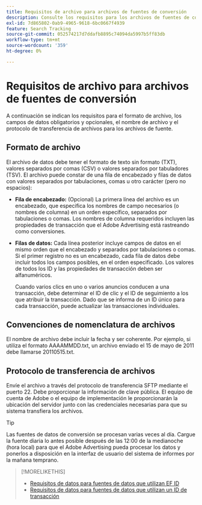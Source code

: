 ```yaml
---
title: Requisitos de archivo para archivos de fuentes de conversión
description: Consulte los requisitos para los archivos de fuentes de conversión.
exl-id: 7d865802-0ab9-4965-9618-6bc0667f4939
feature: Search Tracking
source-git-commit: 052574217d7ddafb8895c74094da5997b5ff83db
workflow-type: tm+mt
source-wordcount: '359'
ht-degree: 0%

---
```


# Requisitos de archivo para archivos de fuentes de conversión

A continuación se indican los requisitos para el formato de archivo, los campos de datos obligatorios y opcionales, el nombre de archivo y el protocolo de transferencia de archivos para los archivos de fuente.

## Formato de archivo

El archivo de datos debe tener el formato de texto sin formato (TXT), valores separados por comas (CSV) o valores separados por tabuladores (TSV). El archivo puede constar de una fila de encabezado y filas de datos con valores separados por tabulaciones, comas u otro carácter (pero no espacios):

* **Fila de encabezado:** (Opcional) La primera línea del archivo es un encabezado, que especifica los nombres de campo necesarios (o nombres de columna) en un orden específico, separados por tabulaciones o comas. Los nombres de columna requeridos incluyen las propiedades de transacción que el Adobe Advertising está rastreando como conversiones.

* **Filas de datos:** Cada línea posterior incluye campos de datos en el mismo orden que el encabezado y separados por tabulaciones o comas. Si el primer registro no es un encabezado, cada fila de datos debe incluir todos los campos posibles, en el orden especificado. Los valores de todos los ID y las propiedades de transacción deben ser alfanuméricos.

  Cuando varios clics en uno o varios anuncios conducen a una transacción, debe determinar el ID de clic y el ID de seguimiento a los que atribuir la transacción. Dado que se informa de un ID único para cada transacción, puede actualizar las transacciones individuales.

## Convenciones de nomenclatura de archivos

El nombre de archivo debe incluir la fecha y ser coherente. Por ejemplo, si utiliza el formato AAAAMMDD.txt, un archivo enviado el 15 de mayo de 2011 debe llamarse 20110515.txt.

## Protocolo de transferencia de archivos

Envíe el archivo a través del protocolo de transferencia SFTP mediante el puerto 22. Debe proporcionar la información de clave pública.  El equipo de cuenta de Adobe o el equipo de implementación le proporcionarán la ubicación del servidor junto con las credenciales necesarias para que su sistema transfiera los archivos.

>[!TIP]
>
>Las fuentes de datos de conversión se procesan varias veces al día. Cargue la fuente diaria lo antes posible después de las 12:00 de la medianoche (hora local) para que el Adobe Advertising pueda procesar los datos y ponerlos a disposición en la interfaz de usuario del sistema de informes por la mañana temprano.

>[!MORELIKETHIS]
>
>* [Requisitos de datos para fuentes de datos que utilizan EF ID](/help/search-social-commerce/tracking/feed-ef-id-data-requirements.md)
>* [Requisitos de datos para fuentes de datos que utilizan un ID de transacción](/help/search-social-commerce/tracking/feed-transaction-id-data-requirements.md)
